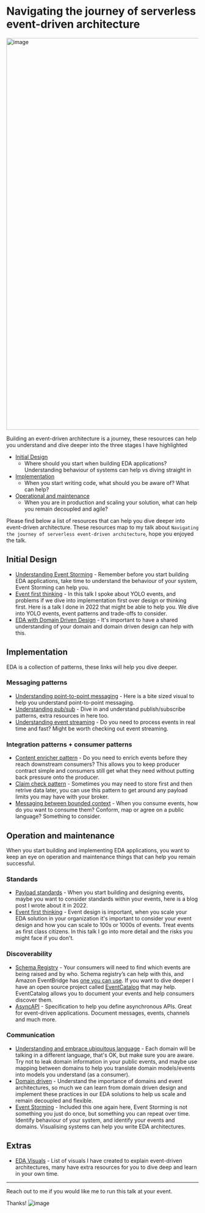 # Navigating the journey of serverless event-driven architecture

<img width="1024" alt="image" src="https://user-images.githubusercontent.com/3268013/234830948-fc02da47-1228-456d-9803-a8773c5e2f65.png">

Building an event-driven architecture is a journey, these resources can help you understand and dive deeper into the three stages I have highlighted

- [Initial Design](#initial-design)
  - Where should you start when building EDA applications? Understanding behaviour of systems can help vs diving straight in
- [Implementation](#Implementation)
  - When you start writing code, what should you be aware of? What can help?
- [Operational and maintenance](#Operation-and-maintenance)
  - When you are in production and scaling your solution, what can help you remain decoupled and agile?



Please find below a list of resources that can help you dive deeper into event-driven architecture. These resources map to my talk about `Navigating the journey of serverless event-driven architecture`, hope you enjoyed the talk.

## Initial Design

- [Understanding Event Storming](https://serverlessland.com/event-driven-architecture/visuals/event-storming) - Remember before you start building EDA applications, take time to understand the behaviour of your system, Event Storming can help you.
- [Event first thinking](https://www.youtube.com/watch?v=GBzr48Mj2JU&t=126s) - In this talk I spoke about YOLO events, and problems if we dive into implementation first over design or thinking first. Here is a talk I done in 2022 that might be able to help you. We dive into YOLO events, event patterns and trade-offs to consider.
- [EDA with Domain Driven Design](https://serverlessland.com/event-driven-architecture/visuals/eda-and-ddd) - It's important to have a shared understanding of your domain and domain driven design can help with this.

## Implementation

EDA is a collection of patterns, these links will help you dive deeper.

### Messaging patterns

- [Understanding point-to-point messaging](https://serverlessland.com/event-driven-architecture/visuals/point-to-point-messaging) - Here is a bite sized visual to help you understand point-to-point messaging.
- [Understanding pub/sub](https://serverlessland.com/event-driven-architecture/visuals/publish-subscribe) - Dive in and understand publish/subscribe patterns, extra resources in here too.
- [Understanding event streaming](https://serverlessland.com/event-driven-architecture/visuals/event-streams) - Do you need to process events in real time and fast? Might be worth checking out event streaming.

### Integration patterns + consumer patterns
- [Content enricher pattern](https://serverlessland.com/event-driven-architecture/visuals/content-enricher-pattern) - Do you need to enrich events before they reach downstream consumers? This allows you to keep producer contract simple and consumers still get what they need without putting back pressure onto the producer. 
- [Claim check pattern](https://serverlessland.com/event-driven-architecture/visuals/claim-check-pattern) - Sometimes you may need to store first and then retrive data later, you can use this pattern to get around any payload limits you may have with your broker.
- [Messaging between bounded context](https://serverlessland.com/event-driven-architecture/visuals/messages-between-bounded-context) - When you consume events, how do you want to consume them? Conform, map or agree on a public language? Something to consider.

## Operation and maintenance

When you start building and implementing EDA applications, you want to keep an eye on operation and maintenance things that can help you remain successful. 

### Standards

- [Payload standards](https://www.boyney.io/blog/2022-02-11-event-payload-patterns) - When you start building and designing events, maybe you want to consider standards within your events, here is a blog post I wrote about it in 2022.
- [Event first thinking](https://www.youtube.com/watch?v=GBzr48Mj2JU&t=126s) - Event design is important, when you scale your EDA solution in your organization it's important to consider your event design and how you can scale to 100s or 1000s of events. Treat events as first class citizens. In this talk I go into more detail and the risks you might face if you don't.

### Discoverability
- [Schema Registry](https://docs.aws.amazon.com/eventbridge/latest/userguide/eb-schema.html) - Your consumers will need to find which events are being raised and by who. Schema registry’s can help with this, and Amazon EventBridge has [one you can use](https://docs.aws.amazon.com/eventbridge/latest/userguide/eb-schema.html). If you want to dive deeper I have an open source project called [EventCatalog](https://www.eventcatalog.dev/) that may help. EventCatalog allows you to document your events and help consumers discover them.
- [AsyncAPI](https://www.asyncapi.com/) - Specification to help you define asynchronous APIs. Great for event-driven applications. Document messages, events, channels and much more. 

### Communication

- [Understanding and embrace ubiquitous language](https://serverlessland.com/event-driven-architecture/visuals/ubiquitous-language) - Each domain will be talking in a different language, that's OK, but make sure you are aware. Try not to leak domain information in your public events, and maybe use mapping between domains to help you translate domain models/events into models you understand (as a consumer).
- [Domain driven](https://serverlessland.com/event-driven-architecture/visuals/eda-and-ddd) - Understand the importance of domains and event architectures, so much we can learn from domain driven design and implement these practices in our EDA solutions to help us scale and remain decoupled and flexible.
- [Event Storming](https://serverlessland.com/event-driven-architecture/visuals/event-storming) - Included this one again here, Event Storming is not something you just do once, but something you can repeat over time. Identify behaviour of your system, and identify your events and domains. Visualising systems can help you write EDA architectures.

## Extras
- [EDA Visuals](https://serverlessland.com/event-driven-architecture/visuals) - List of visuals I have created to explain event-driven architectures, many have extra resources for you to dive deep and learn in your own time.

---

Reach out to me if you would like me to run this talk at your event.

Thanks!
![image](https://user-images.githubusercontent.com/3268013/234835966-d87e0119-703b-4f5c-84b2-e31dfdf6f4c8.png)
